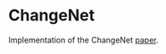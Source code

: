 # ChangeNet
Implementation of the ChangeNet [paper](http://openaccess.thecvf.com/content_ECCVW_2018/papers/11130/).
